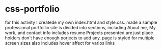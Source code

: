 # css-portfolio
for this activity I createde my own index.html and style.css.
made a sample professional portfollio
site is divided into sections, including About me, My work, and contact info
includes resume
Projects presented are just place holders don't have enough porjects to add any.
page is styled for multiple screen sizes
also includes hover affect for varios links 